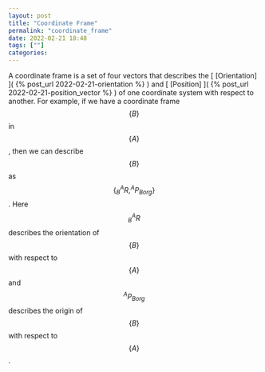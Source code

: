 ```yaml
---
layout: post
title: "Coordinate Frame"
permalink: "coordinate_frame"
date: 2022-02-21 18:48
tags: [""]
categories:
---
```


A coordinate frame is a set of four vectors that describes the [ [Orientation]
]( {% post_url 2022-02-21-orientation %} ) and [ [Position] ]( {% post_url
2022-02-21-position_vector %} ) of one coordinate system with respect to
another. For example, if we have a coordinate frame $$\{B\}$$ in $$\{A\}$$, then
we can describe $$\{B\}$$ as $$\{^A_BR, ^AP_{Borg}\}$$. Here $$^A_BR$$ describes
the orientation of $$\{B\}$$ with respect to $$\{A\}$$ and $$^AP_{Borg}$$
describes the origin of $$\{B\}$$ with respect to $$\{A\}$$.
